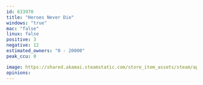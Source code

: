 ```yaml
---
id: 633970
title: "Heroes Never Die"
windows: "true"
mac: "false"
linux: false
positive: 3
negative: 12
estimated_owners: "0 - 20000"
peak_ccu: 0

image: https://shared.akamai.steamstatic.com/store_item_assets/steam/apps/633970/header.jpg?t=1505847833
opinions:
---
```

